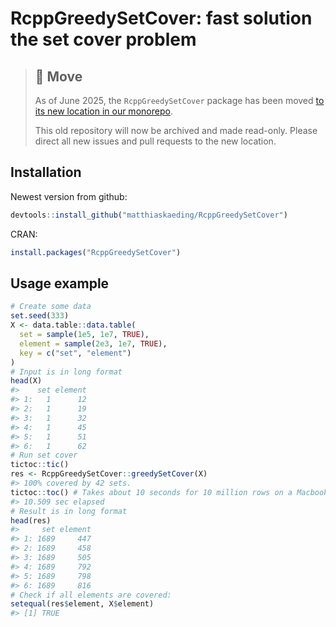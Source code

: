 # RcppGreedySetCover: fast solution the set cover problem

> ## 📢 Move
>
> As of June 2025, the `RcppGreedySetCover` package has been moved [to its new location in our monorepo](https://github.com/matthiaskaeding/set-cover/tree/main/rcpp_greedy_set_cover).
>
> This old repository will now be archived and made read-only. Please direct all new issues and pull requests to the new location.





## Installation

Newest version from github:

``` r
devtools::install_github("matthiaskaeding/RcppGreedySetCover")
```

CRAN:

``` r
install.packages("RcppGreedySetCover")
```

## Usage example

``` r
# Create some data
set.seed(333)
X <- data.table::data.table(
  set = sample(1e5, 1e7, TRUE), 
  element = sample(2e3, 1e7, TRUE), 
  key = c("set", "element")
)
# Input is in long format
head(X) 
#>    set element
#> 1:   1      12
#> 2:   1      19
#> 3:   1      32
#> 4:   1      45
#> 5:   1      51
#> 6:   1      62
# Run set cover
tictoc::tic()
res <- RcppGreedySetCover::greedySetCover(X)
#> 100% covered by 42 sets.
tictoc::toc() # Takes about 10 seconds for 10 million rows on a Macbook Air M1
#> 10.509 sec elapsed
# Result is in long format
head(res) 
#>     set element
#> 1: 1689     447
#> 2: 1689     458
#> 3: 1689     505
#> 4: 1689     792
#> 5: 1689     798
#> 6: 1689     816
# Check if all elements are covered:
setequal(res$element, X$element)
#> [1] TRUE
```
